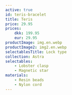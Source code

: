 ```yaml
---
active: true
id: teris-bracelet
title: Teris
price: 29.95
prices:
    dkk: 199.95
    eur: 29.95
productImage: img.en.webp
productImage2: img2.en.webp
selectablesTitle: Lock type
collection: Astra
selectables:
    - Lobster clasp
    - Magnetic star
materials:
    - Resin beads
    - Nylon cord
---
```

